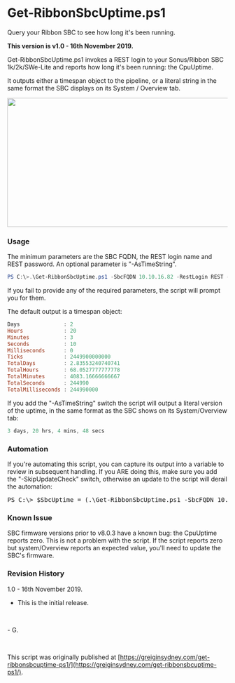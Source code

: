 # Get-RibbonSbcUptime.ps1
Query your Ribbon SBC to see how long it's been running.

**This version is v1.0 - 16th November 2019.**

Get-RibbonSbcUptime.ps1 invokes a REST login to your Sonus/Ribbon SBC 1k/2k/SWe-Lite and reports how long it's been running: the CpuUptime.

It outputs either a timespan object to the pipeline, or a literal string in the same format the SBC displays on its System / Overview tab.

<p><img id="225550" src="https://user-images.githubusercontent.com/11004787/79118705-ef9e7e80-7dd1-11ea-84fd-469d8e6932be.png" alt="" width="789" height="294" /></p>

### Usage

The minimum parameters are the SBC FQDN, the REST login name and REST password. An optional parameter is "-AsTimeString".

```powershell
PS C:\>.\Get-RibbonSbcUptime.ps1 -SbcFQDN 10.10.16.82 -RestLogin REST -RestPassword MyRe$tPwD -AsTimeString
```

If you fail to provide any of the required parameters, the script will prompt you for them.

The default output is a timespan object:

```powershell
Days              : 2
Hours             : 20
Minutes           : 3
Seconds           : 10
Milliseconds      : 0
Ticks             : 2449900000000
TotalDays         : 2.83553240740741
TotalHours        : 68.0527777777778
TotalMinutes      : 4083.16666666667
TotalSeconds      : 244990
TotalMilliseconds : 244990000
```

If you add the "-AsTimeString" switch the script will output a literal version of the uptime, in the same format as the SBC shows on its System/Overview tab:
```powershell
3 days, 20 hrs, 4 mins, 48 secs
```
### Automation
If you're automating this script, you can capture its output into a variable to review in subsequent handling. If you ARE doing this, make sure you add the "-SkipUpdateCheck" switch, otherwise an update to the script will derail  the automation:

<pre>PS C:\> $SbcUptime = (.\Get-RibbonSbcUptime.ps1 -SbcFQDN 10.10.16.82 -RestLogin REST -RestPassword P@ssw0rd1 -Verbose <strong>-SkipUpdateCheck</strong></pre>

### Known Issue
SBC firmware versions prior to v8.0.3 have a known bug: the CpuUptime reports zero. This is not a problem with the script. If the script reports zero but system/Overview reports an expected value, you'll need to update the SBC's  firmware.

### Revision History
1.0 - 16th November 2019.
- This is the initial release.

<br>

\- G.

<br>

This script was originally published at [https://greiginsydney.com/get-ribbonsbcuptime-ps1/](https://greiginsydney.com/get-ribbonsbcuptime-ps1/).
